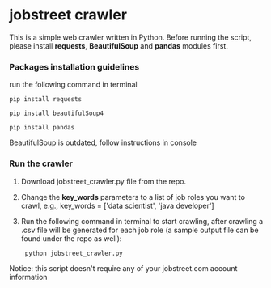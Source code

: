 # jobstreet crawler

This is a simple web crawler written in Python.
Before running the script, please install **requests**, **BeautifulSoup** and **pandas** modules first.


### Packages installation guidelines

run the following command in terminal

	pip install requests

	pip install beautifulSoup4

	pip install pandas

BeautifulSoup is outdated, follow instructions in console

### Run the crawler

1) Download jobstreet_crawler.py file from the repo.

2) Change the **key_words** parameters to a list of job roles you want to crawl, e.g., key_words = ['data scientist', 'java developer']

3) Run the following command in terminal to start crawling, after crawling a .csv file will be generated for each job role (a sample output file can be found under the repo as well):

		python jobstreet_crawler.py

Notice: this script doesn't require any of your jobstreet.com account information
